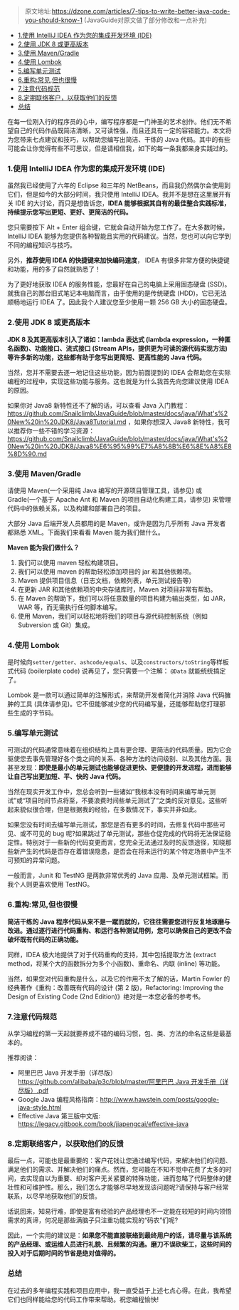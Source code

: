 > 原文地址:<https://dzone.com/articles/7-tips-to-write-better-java-code-you-should-know-1> (JavaGuide对原文做了部分修改和一点补充)

<!-- TOC -->

- [1.使用 IntelliJ IDEA 作为您的集成开发环境 (IDE)](#1使用-intellij-idea-作为您的集成开发环境-ide)
- [2.使用 JDK 8 或更高版本](#2使用-jdk-8-或更高版本)
- [3.使用 Maven/Gradle](#3使用-mavengradle)
- [4.使用 Lombok](#4使用-lombok)
- [5.编写单元测试](#5编写单元测试)
- [6.重构:常见,但也很慢](#6重构常见但也很慢)
- [7.注意代码规范](#7注意代码规范)
- [8.定期联络客户，以获取他们的反馈](#8定期联络客户以获取他们的反馈)
- [总结](#总结)

<!-- /TOC -->


在每一位刚入行的程序员的心中，编写程序都是一门神圣的艺术创作。他们无不希望自己的代码作品既简洁清晰，又可读性强，而且还具有一定的容错能力。本文将为您带来七点建议和技巧，以帮助您编写出简洁、干练的 Java 代码。其中的有些可能会让你觉得有些不可思议，但是请相信我，如下的每一条我都亲身实践过的。

### 1.使用 IntelliJ IDEA 作为您的集成开发环境 (IDE)

虽然我已经使用了六年的 Eclipse 和三年的 NetBeans，而且我仍然偶尔会使用到它们，但是如今的大部分时间，我只使用 IntelliJ IDEA。我并不是想在这里展开有关 IDE 的大讨论，而只是想告诉您，**IDEA 能够根据其自有的最佳整合实践标准，持续提示您写出更短、更好、更简洁的代码。**

您只需要按下 Alt + Enter 组合键，它就会自动开始为您工作了。在大多数时候，IntelliJ IDEA 能够为您提供各种智能且实用的代码建议。当然，您也可以向它学到不同的编程知识与技巧。

另外，**推荐使用 IDEA 的快捷键来加快编码速度**， IDEA 有很多非常方便的快捷键和功能，用的多了自然就熟悉了！

为了更好地获取 IDEA 的服务性能，您最好在自己的电脑上采用固态硬盘 (SSD)。就我自己的那台旧式笔记本电脑而言，由于使用的是传统硬盘 (HDD)，它已无法顺畅地运行 IDEA 了。因此我个人建议您至少使用一颗 256 GB 大小的固态硬盘。

### 2.使用 JDK 8 或更高版本

**JDK 8 及其更高版本引入了诸如：lambda 表达式 (lambda expression，一种匿名函数)、功能接口、流式接口 (Stream APIs，提供更为可读的源代码实现方法) 等许多新的功能，这些都有助于您写出更简短、更高性能的 Java 代码。**

当然，您并不需要去逐一地记住这些功能，因为前面提到的 IDEA 会帮助您在实际编程的过程中，实现这些功能与服务。这也就是为什么我首先向您建议使用 IDEA 的原因。

如果你对 Java8 新特性还不了解的话，可以查看 Java 入门教程：<https://github.com/Snailclimb/JavaGuide/blob/master/docs/java/What's%20New%20in%20JDK8/Java8Tutorial.md> ，如果你想深入 Java8 新特性，我可以推荐你一些不错的学习资源：<https://github.com/Snailclimb/JavaGuide/blob/master/docs/java/What's%20New%20in%20JDK8/Java8%E6%95%99%E7%A8%8B%E6%8E%A8%E8%8D%90.md>

### 3.使用 Maven/Gradle

请使用 Maven(一个采用纯 Java 编写的开源项目管理工具，请参见) 或 Gradle(一个基于 Apache Ant 和 Maven 的项目自动化构建工具，请参见) 来管理代码中的依赖关系，以及构建和部署自己的项目。

大部分 Java 后端开发人员都用的是 Maven，或许是因为几乎所有 Java 开发者都熟悉 XML。下面我们来看看 Maven 能为我们做什么。

**Maven 能为我们做什么？**

1. 我们可以使用 maven 轻松构建项目。
2. 我们可以使用 maven 的帮助轻松添加项目的 jar 和其他依赖项。
3. Maven 提供项目信息（日志文档，依赖列表，单元测试报告等）
4. 在更新 JAR 和其他依赖项的中央存储库时，Maven 对项目非常有帮助。
5. 在 Maven 的帮助下，我们可以将任意数量的项目构建为输出类型，如 JAR，WAR 等，而无需执行任何脚本编写。
6. 使用 Maven，我们可以轻松地将我们的项目与源代码控制系统（例如 Subversion 或 Git）集成。

### 4.使用 Lombok

是时候向`setter/getter`、`ashcode/equals`、以及`constructors/toString`等样板式代码 (boilerplate code) 说再见了，您只需要一个注解： `@Data` 就能统统搞定了。

Lombok 是一款可以通过简单的注解形式，来帮助开发者简化并消除 Java 代码臃肿的工具 (具体请参见)。它不但能够减少您的代码编写量，还能够帮助您打理那些生成的字节码。

### 5.编写单元测试

可测试的代码通常意味着在组织结构上具有更合理、更简洁的代码质量。因为它会驱使您去事先管理好各个类之间的关系、各种方法的访问级别、以及其他方面。我甚至发现：**即使是最小的单元测试也能够促进更快、更便捷的开发进程，进而能够让自己写出更加短、平、快的 Java 代码。**

当然在现实开发工作中，您总会听到一些诸如“我根本没有时间来编写单元测试”或“项目时间节点将至，不要浪费时间些单元测试了”之类的反对意见。这些听起来貌似很合理，但是根据我的经验，在多数情况下，事实并非如此。

如果您没有时间去编写单元测试，那您是否有更多的时间，去修复代码中那些可见、或不可见的 bug 呢?如果跳过了单元测试，那些仓促完成的代码将无法保证稳定性。特别对于一些新的代码变更而言，您完全无法通过及时的反馈途径，知晓那些新产生的代码是否存在着错误隐患，是否会在将来运行的某个特定场景中产生不可预知的异常问题。

一般而言，Junit 和 TestNG 是两款非常优秀的 Java 应用、及单元测试框架。而我个人则更喜欢使用 TestNG。

### 6.重构:常见,但也很慢

**简洁干练的 Java 程序代码从来不是一蹴而就的，它往往需要您进行反复地琢磨与改进。通过逐行进行代码重构、和运行各种测试用例，您可以确保自己的更改不会破坏既有代码的正确功能。**

同样，IDEA 极大地提供了对于代码重构的支持，其中包括提取方法 (extract method，将某个大的函数拆分为多个小函数)、重命名、内联 (inline) 等功能。

当然，如果您对代码重构是什么，以及它的作用不太了解的话，Martin Fowler 的经典著作《重构：改善既有代码的设计 (第 2 版)，Refactoring: Improving the Design of Existing Code (2nd Edition)》绝对是一本您必备的参考书。

### 7.注意代码规范

从学习编程的第一天起就要养成不错的编码习惯，包、类、方法的命名这些是最基本的。

推荐阅读：

- 阿里巴巴 Java 开发手册（详尽版）[https://github.com/alibaba/p3c/blob/master/阿里巴巴 Java 开发手册（详尽版）.pdf](https://github.com/alibaba/p3c/blob/master/%E9%98%BF%E9%87%8C%E5%B7%B4%E5%B7%B4Java%E5%BC%80%E5%8F%91%E6%89%8B%E5%86%8C%EF%BC%88%E8%AF%A6%E5%B0%BD%E7%89%88%EF%BC%89.pdf)
- Google Java 编程风格指南：<http://www.hawstein.com/posts/google-java-style.html>
- Effective Java 第三版中文版: <https://legacy.gitbook.com/book/jiapengcai/effective-java>

### 8.定期联络客户，以获取他们的反馈

最后一点，可能也是最重要的：客户花钱让您通过编写代码，来解决他们的问题、满足他们的需求、并解决他们的痛点。然而，您可能在不知不觉中花费了太多的时间，去实现自以为重要、却对客户无关紧要的特殊功能，进而忽略了代码整体的健壮性和可维护性。那么，我们怎么才能够尽早地发现该问题呢?请保持与客户经常联系，以尽早地获取他们的反馈。

话说回来，知易行难，即使是富有经验的产品经理也不一定能在较短的时间内领悟需求的真谛，何况是那些满脑子只注重功能实现的“码农”们呢?

因此，一个实用的建议是：**如果您不能直接联络到最终用户的话，请尽量与该系统的产品经理、或运维人员进行礼貌、且频繁的沟通。磨刀不误砍柴工，这些时间的投入对于后期时间的节省是绝对值得的。**

### 总结

在过去的多年编程实践和项目应用中，我一直受益于上述七点心得。在此，我希望它们也同样能给您的代码工作带来帮助。祝您编程愉快!


